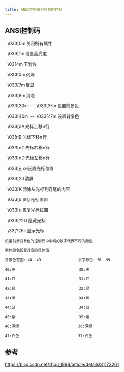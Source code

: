```yaml
---
title: ANSI控制码对终端的控制
---
```


## ANSI控制码
  \033[0m 关闭所有属性 

  \033[1m 设置高亮度 

  \03[4m 下划线 

  \033[5m 闪烁 

  \033[7m 反显 

  \033[8m 消隐 

  \033[30m  --  \033[37m 设置前景色 

  \033[40m  --  \033[47m 设置背景色 

  \033[nA 光标上移n行 

  \03[nB 光标下移n行 

  \033[nC 光标右移n行 

  \033[nD 光标左移n行 

  \033[y;xH设置光标位置 

  \033[2J 清屏 

  \033[K 清除从光标到行尾的内容 

  \033[s 保存光标位置 

  \033[u 恢复光标位置 

  \033[?25l 隐藏光标 

  \33[?25h 显示光标


```
设置前景背景色的控制码中中间的数字代表不同的颜色

字体颜色设置对应的具体值:

背景色范围: 40--49                 文字颜色: 30--39

40:黑                             30:黑

41:红                             31:红

42:绿                             32:绿

43:黄                             33:黄

44:蓝                             34:蓝

45:紫                             35:紫

46:深绿                           36:深绿

47:白色                           37:白色

```

## 参考

https://blog.csdn.net/zhou_1999/article/details/81173261